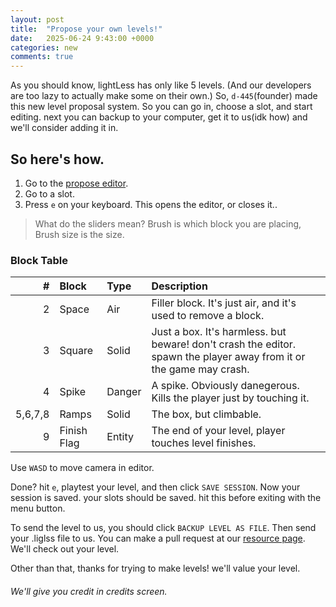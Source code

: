 ```yaml
---
layout: post
title:  "Propose your own levels!"
date:   2025-06-24 9:43:00 +0000
categories: new
comments: true
---
```


As you should know, lightLess has only like 5 levels. (And our developers are too lazy to actually make some on their own.) So, `d-445`(founder) made this new level proposal system. So you can go in, choose a slot, and start editing. next you can backup to your computer, get it to us(idk how) and we'll consider adding it in.

## So here's how.

1. Go to the [propose editor](https://lightless-dev.github.io/Propose).
2. Go to a slot.
3. Press `e` on your keyboard. This opens the editor, or closes it..
> What do the sliders mean? Brush is which block you are placing, Brush size is the size.

### Block Table

|#|Block|Type|Description|
|---:|:---|:---|:---|
|2|Space|Air|Filler block. It's just air, and it's used to remove a block.|
|3|Square|Solid|Just a box. It's harmless. but beware! don't crash the editor. spawn the player away from it or the game may crash.|
|4|Spike|Danger|A spike. Obviously danegerous. Kills the player just by touching it.|
|5,6,7,8|Ramps|Solid|The box, but climbable.|
|9|Finish Flag|Entity|The end of your level, player touches level finishes.| 


Use `WASD` to move camera in editor.

Done? hit `e`, playtest your level, and then click `SAVE SESSION`. Now your session is saved. your slots should be saved. hit this before exiting with the menu button. 

To send the level to us, you should click `BACKUP LEVEL AS FILE`. Then send your .liglss file to us. You can make a pull request at our [resource page](https://github.com/lightless-dev/resource). We'll check out your level.

Other than that, thanks for trying to make levels! we'll value your level.

###### We'll give you credit in credits screen.
